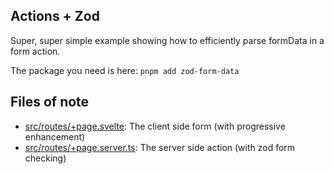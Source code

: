 ## Actions + Zod

Super, super simple example showing how to efficiently parse formData in a form action.

The package you need is here: ```pnpm add zod-form-data```

## Files of note

- [src/routes/+page.svelte](src/routes/+page.svelte): The client side form (with progressive enhancement)
- [src/routes/+page.server.ts](src/routes/+page.server.ts): The server side action (with zod form checking)